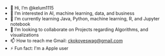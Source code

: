 - 👋 Hi, I’m @kelum1115
- 👀 I’m interested in AI, machine learning, data, and business
- 🌱 I’m currently learning Java, Python, machine learning, R, and Jupyter notebook
- 💞️ I’m looking to collaborate on Projects regarding Algorithms, and visualizations
- 📫 How to reach me Gmail: ckokoyeswag@gmail.com
- ⚡ Fun fact: I'm a Apple user

<!---
kelum1115/kelum1115 is a ✨ special ✨ repository because its `README.md` (this file) appears on your GitHub profile.
You can click the Preview link to take a look at your changes.
--->

